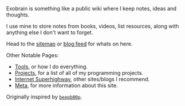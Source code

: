 Exobrain is something like a public wiki where I keep notes, ideas and thoughts.

I use mine to store notes from books, videos, list resources, along with anything else I don't want to forget. 

Head to the [sitemap](/sitemap) or [blog feed](/feed) for whats on here.

Other Notable Pages:

  - [Tools](/tools), or how I do everything.
  - [Projects](/projects), for a list of all of my programming projects.
  - [Internet Superhighway](/superhighway), other sites/blogs I recommend.
  - [Meta](/meta), for more information about this site.

Originally inspired by [`beepb00p`](https://beepb00p.xyz/exobrain/exobrain.html).


